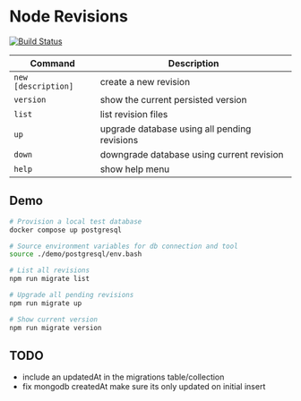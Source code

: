 Node Revisions
==============

[![Build Status](https://github.com/eddiecorrigall/node-revisions/actions/workflows/main.yml/badge.svg)](https://github.com/eddiecorrigall/node-revisions/actions/workflows/main.yml)

| Command             | Description                                  |
| ------------------- | -------------------------------------------- |
| `new [description]` | create a new revision                        |
| `version`           | show the current persisted version           |
| `list`              | list revision files                          |
| `up`                | upgrade database using all pending revisions |
| `down`              | downgrade database using current revision    |
| `help`              | show help menu                               |

## Demo

```bash
# Provision a local test database
docker compose up postgresql

# Source environment variables for db connection and tool 
source ./demo/postgresql/env.bash

# List all revisions
npm run migrate list

# Upgrade all pending revisions
npm run migrate up

# Show current version
npm run migrate version
```

## TODO
- include an updatedAt in the migrations table/collection
- fix mongodb createdAt make sure its only updated on initial insert

